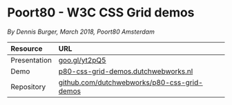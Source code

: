 # Poort80 - W3C CSS Grid demos

*By Dennis Burger, March 2018, Poort80 Amsterdam*

|Resource|URL|
|:---|:---|
|Presentation|[goo.gl/yt2pQ5](https://goo.gl/yt2pQ5)|
|Demo|[p80-css-grid-demos.dutchwebworks.nl](http://p80-css-grid-demos.dutchwebworks.nl/)|
|Repository|[github.com/dutchwebworks/p80-css-grid-demos](https://github.com/dutchwebworks/p80-css-grid-demos)|
